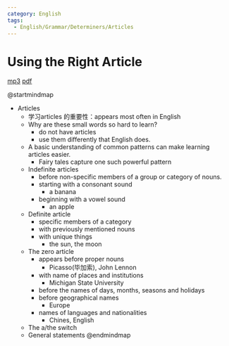 ```yaml
---
category: English
tags:
  - English/Grammar/Determiners/Articles
---
```

# Using the Right Article

[mp3](/resources/English/Using-the-Right-Article.mp3)
[pdf](/resources/English/Using-the-Right-Article.pdf)

@startmindmap
* Articles
	* 学习articles 的重要性：appears most often in English
	* Why are these small words so hard to learn?
		* do not have articles
		* use them differently that English does.
	* A basic understanding of common patterns can make learning articles easier.
		* Fairy tales capture one such powerful pattern
	* Indefinite articles
		* before non-specific members of a group or category of nouns.
		* starting with a consonant sound
			* a banana
		* beginning with a vowel sound
			* an apple
	* Definite article
		* specific members of a category 
		* with previously mentioned nouns
		* with unique things 
			* the sun, the moon
	* The zero article
		* appears before proper nouns
			* Picasso(毕加索), John Lennon
		* with name of places and institutions
			* Michigan State University
		* before the names of days, months, seasons and holidays
		* before geographical names
			* Europe
		* names of languages and nationalities
			* Chines, English
	* The a/the switch
	* General statements
@endmindmap
